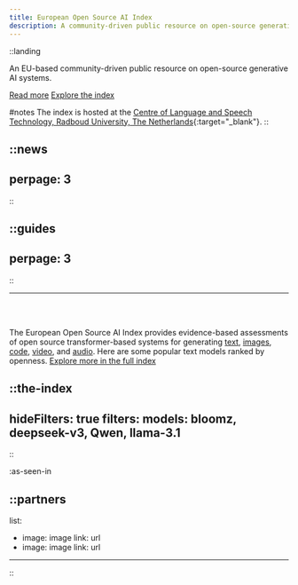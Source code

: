 ```yaml
---
title: European Open Source AI Index 
description: A community-driven public resource on open-source generative AI systems in the European Union. 
---
```



::landing

An EU-based community-driven public resource on open-source generative AI systems.     

[Read more](/about) [Explore the index](/the-index)

#notes
The index is hosted at the [Centre of Language and Speech Technology, Radboud University, The Netherlands](https://www.ru.nl/en/cls/clst){:target="_blank"}.
::

::news
---
perpage: 3
---
::

::guides
---
perpage: 3
---
::

<hr />

<br />

<br />

The European Open Source AI Index provides evidence-based assessments of open source transformer-based systems for generating [text](https://osai-index.eu/the-index?type=text "Text models in the European Open Source AI Index"), [images](https://osai-index.eu/the-index?type=image "Image models in the European Open Source AI Index"), [code](https://osai-index.eu/the-index?type=code "Code models in the European Open Source AI Index"), [video](https://osai-index.eu/the-index?type=video "Video models in the European Open Source AI Index"), and [audio](https://osai-index.eu/the-index?type=audio "Audio and voice models in the European Open Source AI Index"). Here are some popular text models ranked by openness. [Explore more in the full index](/the-index)

::the-index
---
hideFilters: true
filters: 
  models: bloomz, deepseek-v3, Qwen, llama-3.1
---
::

:as-seen-in

::partners
---
list:
  - image: image
    link: url
  - image: image
    link: url
---
::
